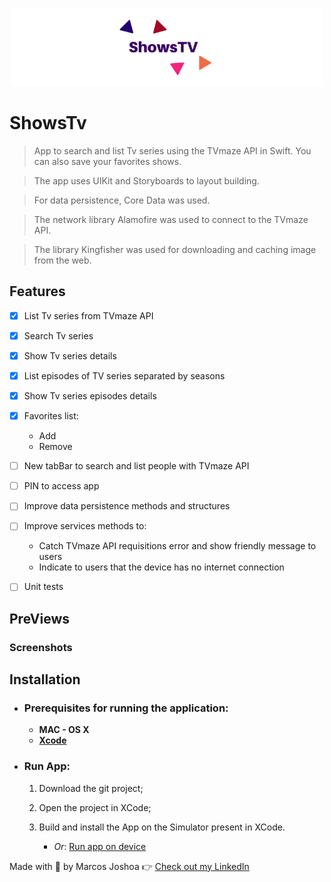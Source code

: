 <p align="center">
<a href="https://github.com/Joshoa/showstv/blob/main/media/showstv_tag.png"><img src="https://github.com/Joshoa/showstv/blob/main/media/showstv_tag.png?raw=true" style="width: 500px; max-width: 100%; height: auto" title="ShowsTv" alt="ShowsTv" /></a>
</p>

# ShowsTv
> App to search and list Tv series using the TVmaze API in Swift. You can also save your favorites shows.

> The app uses UIKit and Storyboards to layout building.

> For data persistence, Core Data was used.

> The network library Alamofire was used to connect to the TVmaze API.

> The library Kingfisher was used for downloading and caching image from the web.

## Features

- [x] List Tv series from TVmaze API
- [x] Search Tv series
- [x] Show Tv series details
- [x] List episodes of TV series separated by seasons
- [x] Show Tv series episodes details
- [x] Favorites list:
    * Add
    * Remove
- [ ] New tabBar to search and list people with TVmaze API
- [ ] PIN to access app
- [ ] Improve data persistence methods and structures
- [ ] Improve services methods to:
    * Catch TVmaze API requisitions error and show friendly message to users
    * Indicate to users that the device has no internet connection
- [ ] Unit tests



## PreViews


### Screenshots



## Installation

- ### Prerequisites for running the application:

    * **MAC - OS X**
    * [**Xcode**](https://apps.apple.com/us/app/xcode/id497799835?mt=12)

- ### Run App:
    1. Download the git project;
    2. Open the project in XCode;
    3. Build and install the App on the Simulator present in XCode.

        *  *Or*: [Run app on device](https://developer.apple.com/documentation/xcode/running_your_app_in_the_simulator_or_on_a_device)

Made with 🖤 by Marcos Joshoa 👉 [Check out my LinkedIn](https://www.linkedin.com/in/mrmjop/)